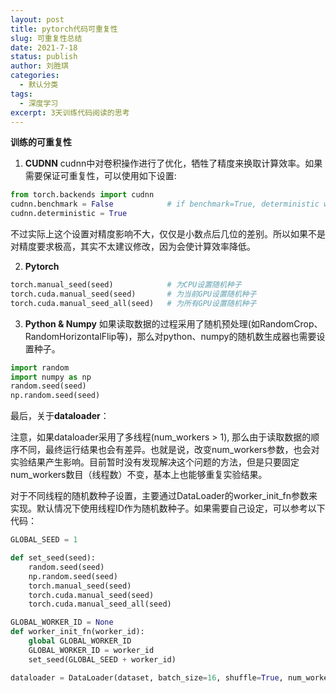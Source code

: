 ```yaml
---
layout: post
title: pytorch代码可重复性
slug: 可重复性总结
date: 2021-7-18
status: publish
author: 刘胜琪
categories: 
  - 默认分类
tags: 
  - 深度学习
excerpt: 3天训练代码阅读的思考
---
```


**训练的可重复性**

1. **CUDNN**
cudnn中对卷积操作进行了优化，牺牲了精度来换取计算效率。如果需要保证可重复性，可以使用如下设置:

```python
from torch.backends import cudnn
cudnn.benchmark = False            # if benchmark=True, deterministic will be False
cudnn.deterministic = True
```

不过实际上这个设置对精度影响不大，仅仅是小数点后几位的差别。所以如果不是对精度要求极高，其实不太建议修改，因为会使计算效率降低。

 

2. **Pytorch**

  ```python
  torch.manual_seed(seed)            # 为CPU设置随机种子
  torch.cuda.manual_seed(seed)       # 为当前GPU设置随机种子
  torch.cuda.manual_seed_all(seed)   # 为所有GPU设置随机种子
  ```

  

3. **Python & Numpy**
如果读取数据的过程采用了随机预处理(如RandomCrop、RandomHorizontalFlip等)，那么对python、numpy的随机数生成器也需要设置种子。

```python
import random
import numpy as np
random.seed(seed)
np.random.seed(seed)
```




最后，关于**dataloader**：

注意，如果dataloader采用了多线程(num_workers > 1), 那么由于读取数据的顺序不同，最终运行结果也会有差异。也就是说，改变num_workers参数，也会对实验结果产生影响。目前暂时没有发现解决这个问题的方法，但是只要固定num_workers数目（线程数）不变，基本上也能够重复实验结果。

对于不同线程的随机数种子设置，主要通过DataLoader的worker_init_fn参数来实现。默认情况下使用线程ID作为随机数种子。如果需要自己设定，可以参考以下代码：

```python
GLOBAL_SEED = 1

def set_seed(seed):
    random.seed(seed)
    np.random.seed(seed)
    torch.manual_seed(seed)
    torch.cuda.manual_seed(seed)
    torch.cuda.manual_seed_all(seed)

GLOBAL_WORKER_ID = None
def worker_init_fn(worker_id):
    global GLOBAL_WORKER_ID
    GLOBAL_WORKER_ID = worker_id
    set_seed(GLOBAL_SEED + worker_id)

dataloader = DataLoader(dataset, batch_size=16, shuffle=True, num_workers=2, worker_init_fn=worker_init_fn)
```

